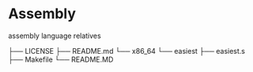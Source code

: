 # Assembly
assembly language relatives


├── LICENSE
├── README.md
└── x86_64
    └── easiest
        ├── easiest.s
        ├── Makefile
        └── README.MD

